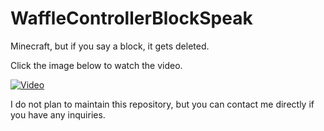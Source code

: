 # WaffleControllerBlockSpeak

 Minecraft, but if you say a block, it gets deleted.

 Click the image below to watch the video.

[![Video](https://i.ytimg.com/vi/yIZ7iLt3-5o/maxresdefault.jpg)](https://youtu.be/yIZ7iLt3-5o)

I do not plan to maintain this repository, but you can contact me directly if you have any inquiries.
